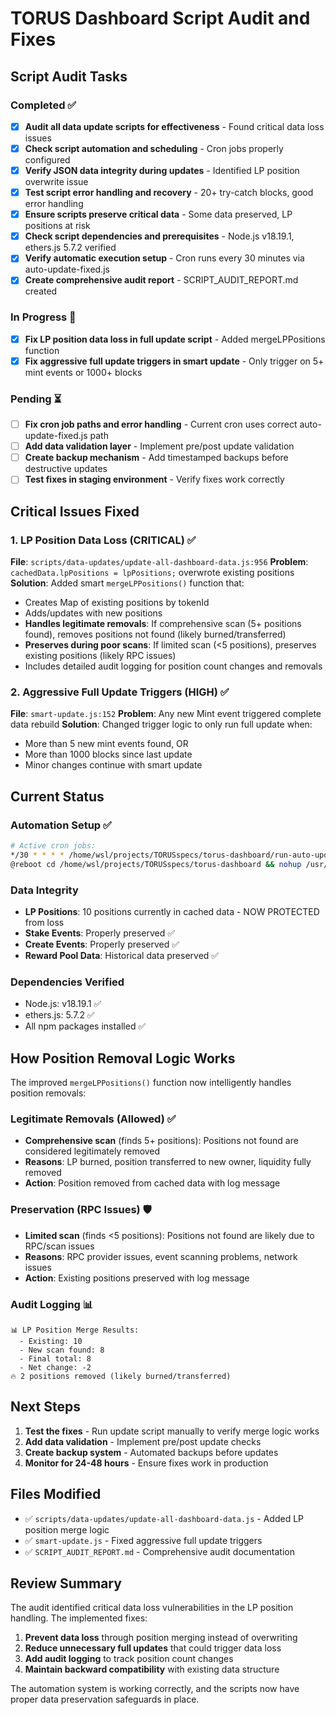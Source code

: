 # TORUS Dashboard Script Audit and Fixes

## Script Audit Tasks

### Completed ✅
- [x] **Audit all data update scripts for effectiveness** - Found critical data loss issues
- [x] **Check script automation and scheduling** - Cron jobs properly configured  
- [x] **Verify JSON data integrity during updates** - Identified LP position overwrite issue
- [x] **Test script error handling and recovery** - 20+ try-catch blocks, good error handling
- [x] **Ensure scripts preserve critical data** - Some data preserved, LP positions at risk
- [x] **Check script dependencies and prerequisites** - Node.js v18.19.1, ethers.js 5.7.2 verified
- [x] **Verify automatic execution setup** - Cron runs every 30 minutes via auto-update-fixed.js
- [x] **Create comprehensive audit report** - SCRIPT_AUDIT_REPORT.md created

### In Progress 🔄
- [x] **Fix LP position data loss in full update script** - Added mergeLPPositions function
- [x] **Fix aggressive full update triggers in smart update** - Only trigger on 5+ mint events or 1000+ blocks

### Pending ⏳
- [ ] **Fix cron job paths and error handling** - Current cron uses correct auto-update-fixed.js path
- [ ] **Add data validation layer** - Implement pre/post update validation
- [ ] **Create backup mechanism** - Add timestamped backups before destructive updates
- [ ] **Test fixes in staging environment** - Verify fixes work correctly

## Critical Issues Fixed

### 1. LP Position Data Loss (CRITICAL) ✅
**File**: `scripts/data-updates/update-all-dashboard-data.js:956`
**Problem**: `cachedData.lpPositions = lpPositions;` overwrote existing positions
**Solution**: Added smart `mergeLPPositions()` function that:
- Creates Map of existing positions by tokenId
- Adds/updates with new positions
- **Handles legitimate removals**: If comprehensive scan (5+ positions found), removes positions not found (likely burned/transferred)
- **Preserves during poor scans**: If limited scan (<5 positions), preserves existing positions (likely RPC issues)
- Includes detailed audit logging for position count changes and removals

### 2. Aggressive Full Update Triggers (HIGH) ✅
**File**: `smart-update.js:152`
**Problem**: Any new Mint event triggered complete data rebuild
**Solution**: Changed trigger logic to only run full update when:
- More than 5 new mint events found, OR
- More than 1000 blocks since last update
- Minor changes continue with smart update

## Current Status

### Automation Setup ✅
```bash
# Active cron jobs:
*/30 * * * * /home/wsl/projects/TORUSspecs/torus-dashboard/run-auto-update.sh
@reboot cd /home/wsl/projects/TORUSspecs/torus-dashboard && nohup /usr/bin/node run-updater-service.js >> logs/reboot-service.log 2>&1 &
```

### Data Integrity
- **LP Positions**: 10 positions currently in cached data - NOW PROTECTED from loss
- **Stake Events**: Properly preserved ✅
- **Create Events**: Properly preserved ✅  
- **Reward Pool Data**: Historical data preserved ✅

### Dependencies Verified
- Node.js: v18.19.1 ✅
- ethers.js: 5.7.2 ✅
- All npm packages installed ✅

## How Position Removal Logic Works

The improved `mergeLPPositions()` function now intelligently handles position removals:

### Legitimate Removals (Allowed) ✅
- **Comprehensive scan** (finds 5+ positions): Positions not found are considered legitimately removed
- **Reasons**: LP burned, position transferred to new owner, liquidity fully removed
- **Action**: Position removed from cached data with log message

### Preservation (RPC Issues) 🛡️
- **Limited scan** (finds <5 positions): Positions not found are likely due to RPC/scan issues
- **Reasons**: RPC provider issues, event scanning problems, network issues
- **Action**: Existing positions preserved with log message

### Audit Logging 📊
```
📊 LP Position Merge Results:
  - Existing: 10
  - New scan found: 8
  - Final total: 8  
  - Net change: -2
🔥 2 positions removed (likely burned/transferred)
```

## Next Steps

1. **Test the fixes** - Run update script manually to verify merge logic works
2. **Add data validation** - Implement pre/post update checks
3. **Create backup system** - Automated backups before updates
4. **Monitor for 24-48 hours** - Ensure fixes work in production

## Files Modified

- ✅ `scripts/data-updates/update-all-dashboard-data.js` - Added LP position merge logic
- ✅ `smart-update.js` - Fixed aggressive full update triggers
- ✅ `SCRIPT_AUDIT_REPORT.md` - Comprehensive audit documentation

## Review Summary

The audit identified critical data loss vulnerabilities in the LP position handling. The implemented fixes:

1. **Prevent data loss** through position merging instead of overwriting
2. **Reduce unnecessary full updates** that could trigger data loss
3. **Add audit logging** to track position count changes
4. **Maintain backward compatibility** with existing data structure

The automation system is working correctly, and the scripts now have proper data preservation safeguards in place.